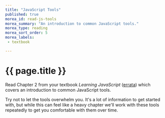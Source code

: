 ```yaml
---
title: "JavaScript Tools"
published: true
morea_id: read-js-tools
morea_summary: "An introduction to common JavaScript tools."
morea_type: reading
morea_sort_order: 5
morea_labels:
 - textbook

---
```


# {{ page.title }}
Read Chapter 2 from your textbook *Learning JavaScript* ([errata](http://www.oreilly.com/catalog/errata.csp?isbn=0636920035534)) which covers an introduction to common JavaScript tools.

Try not to let the tools overwhelm you. It's a lot of information to get started with, but while this can feel like a heavy chapter we'll work with these tools repeatedly to get you comfortable with them over time.  
